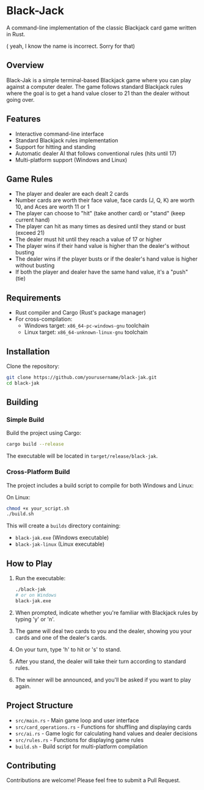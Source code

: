 # Black-Jack

A command-line implementation of the classic Blackjack card game written in Rust.

( yeah, I know the name is incorrect. Sorry for that)

## Overview

Black-Jak is a simple terminal-based Blackjack game where you can play against a computer dealer. The game follows standard Blackjack rules where the goal is to get a hand value closer to 21 than the dealer without going over.

## Features

- Interactive command-line interface
- Standard Blackjack rules implementation
- Support for hitting and standing
- Automatic dealer AI that follows conventional rules (hits until 17)
- Multi-platform support (Windows and Linux)

## Game Rules

- The player and dealer are each dealt 2 cards
- Number cards are worth their face value, face cards (J, Q, K) are worth 10, and Aces are worth 11 or 1
- The player can choose to "hit" (take another card) or "stand" (keep current hand)
- The player can hit as many times as desired until they stand or bust (exceed 21)
- The dealer must hit until they reach a value of 17 or higher
- The player wins if their hand value is higher than the dealer's without busting
- The dealer wins if the player busts or if the dealer's hand value is higher without busting
- If both the player and dealer have the same hand value, it's a "push" (tie)

## Requirements

- Rust compiler and Cargo (Rust's package manager)
- For cross-compilation:
  - Windows target: `x86_64-pc-windows-gnu` toolchain
  - Linux target: `x86_64-unknown-linux-gnu` toolchain

## Installation

Clone the repository:

```bash
git clone https://github.com/yourusername/black-jak.git
cd black-jak
```

## Building

### Simple Build

Build the project using Cargo:

```bash
cargo build --release
```

The executable will be located in `target/release/black-jak`.

### Cross-Platform Build

The project includes a build script to compile for both Windows and Linux:

On Linux:
```bash
chmod +x your_script.sh
./build.sh
```

This will create a `builds` directory containing:
- `black-jak.exe` (Windows executable)
- `black-jak-linux` (Linux executable)

## How to Play

1. Run the executable:
   ```bash
   ./black-jak
   # or on Windows
   black-jak.exe
   ```

2. When prompted, indicate whether you're familiar with Blackjack rules by typing 'y' or 'n'.

3. The game will deal two cards to you and the dealer, showing you your cards and one of the dealer's cards.

4. On your turn, type 'h' to hit or 's' to stand.

5. After you stand, the dealer will take their turn according to standard rules.

6. The winner will be announced, and you'll be asked if you want to play again.

## Project Structure

- `src/main.rs` - Main game loop and user interface
- `src/card_operations.rs` - Functions for shuffling and displaying cards
- `src/ai.rs` - Game logic for calculating hand values and dealer decisions
- `src/rules.rs` - Functions for displaying game rules
- `build.sh` - Build script for multi-platform compilation


## Contributing

Contributions are welcome! Please feel free to submit a Pull Request.
